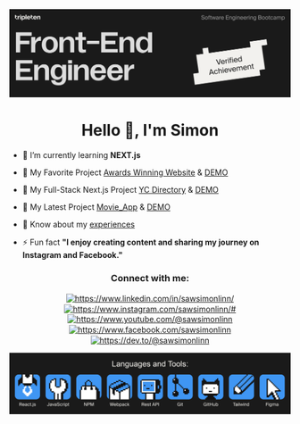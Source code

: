 <img src="./images/top_1.png" />
<h1 align="center">Hello 👋, I'm Simon</h1>

- 🌱 I’m currently learning **NEXT.js** 

- 🔭 My Favorite Project [Awards Winning Website](https://github.com/SawSimonLinn/jsm_award-winning-website) & [DEMO](https://sawsimonlinn.xyz/)

- 🔭 My Full-Stack Next.js Project [YC Directory](https://github.com/SawSimonLinn/yc_directory) & [DEMO](https://yc-directory-ten-nu.vercel.app/)

- 🔭 My Latest Project [Movie_App](https://github.com/SawSimonLinn/jsm_movie_app) & [DEMO](https://simonlinn.com/)

<!-- - 👨‍💻 All of my projects are available at [Simon Linn](https://sawsimonlinn.github.io/my_portfolio_project_1/) -->

<!-- - 📝 I regularly write articles on [LinkedIn](https://www.linkedin.com/in/sawsimonlinn/) -->

<!-- - 💬 Ask me about **Javascript, React, Back End: Node.js and Express.js** -->

<!-- - 📫 How to reach me **simon@sawsimonlinn.com** -->

- 📄 Know about my [experiences](https://www.linkedin.com/in/sawsimonlinn/)

- ⚡ Fun fact **"I enjoy creating content and sharing my journey on Instagram and Facebook."**

<h3 align="center">Connect with me:</h3>
<p align="center">
<a href="https://linkedin.com/in/https://www.linkedin.com/in/sawsimonlinn/" target="blank"><img align="center" src="https://raw.githubusercontent.com/rahuldkjain/github-profile-readme-generator/master/src/images/icons/Social/linked-in-alt.svg" alt="https://www.linkedin.com/in/sawsimonlinn/" height="30" width="40" /></a>
<a href="https://instagram.com/https://www.instagram.com/sawsimonlinn/#" target="blank"><img align="center" src="https://raw.githubusercontent.com/rahuldkjain/github-profile-readme-generator/master/src/images/icons/Social/instagram.svg" alt="https://www.instagram.com/sawsimonlinn/#" height="30" width="40" /></a>
<a href="https://www.youtube.com/c/https://www.youtube.com/@sawsimonlinn" target="blank"><img align="center" src="https://raw.githubusercontent.com/rahuldkjain/github-profile-readme-generator/master/src/images/icons/Social/youtube.svg" alt="https://www.youtube.com/@sawsimonlinn" height="30" width="40" /></a>
<a href="https://fb.com/https://www.facebook.com/sawsimonlinn" target="blank"><img align="center" src="https://raw.githubusercontent.com/rahuldkjain/github-profile-readme-generator/master/src/images/icons/Social/facebook.svg" alt="https://www.facebook.com/sawsimonlinn" height="30" width="40" /></a>
<a href="https://dev.to/https://dev.to/@sawsimonlinn" target="blank"><img align="center" src="https://raw.githubusercontent.com/rahuldkjain/github-profile-readme-generator/master/src/images/icons/Social/devto.svg" alt="https://dev.to/@sawsimonlinn" height="30" width="40" /></a>
</p>

<img src="./images/bottom_2.png" />
